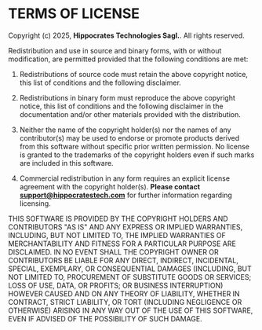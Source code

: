 TERMS OF LICENSE
================
Copyright (c) 2025, **Hippocrates Technologies Sagl.**. All rights reserved.

Redistribution and use in source and binary forms, with or without modification, are permitted provided that the following conditions are met:
 
1.  Redistributions of source code must retain the above copyright notice, this list of conditions and the following disclaimer.
 
2.  Redistributions in binary form must reproduce the above copyright notice, this list of conditions and the following disclaimer in the documentation and/or other materials provided with the distribution.
 
3. Neither the name of the copyright holder(s) nor the names of any contributor(s) may be used to endorse or promote products derived from this software without specific prior written permission. No license is granted to the trademarks of the copyright holders even if such marks are included in this software.

4. Commercial redistribution in any form requires an explicit license agreement with the copyright holder(s). **Please contact support@hippocratestech.com** for further information regarding licensing.
 
THIS SOFTWARE IS PROVIDED BY THE COPYRIGHT HOLDERS AND CONTRIBUTORS "AS IS" AND ANY EXPRESS OR IMPLIED WARRANTIES, INCLUDING, BUT NOT LIMITED TO, THE IMPLIED WARRANTIES OF MERCHANTABILITY AND FITNESS FOR A PARTICULAR PURPOSE ARE DISCLAIMED. IN NO EVENT SHALL THE COPYRIGHT OWNER OR CONTRIBUTORS BE LIABLE FOR ANY DIRECT, INDIRECT, INCIDENTAL, SPECIAL, EXEMPLARY, OR CONSEQUENTIAL DAMAGES (INCLUDING, BUT NOT LIMITED TO, PROCUREMENT OF SUBSTITUTE GOODS OR SERVICES; LOSS OF USE, DATA, OR PROFITS; OR BUSINESS INTERRUPTION) HOWEVER CAUSED AND ON ANY THEORY OF LIABILITY, WHETHER IN CONTRACT, STRICT LIABILITY, OR TORT (INCLUDING NEGLIGENCE OR OTHERWISE) ARISING IN ANY WAY OUT OF THE USE OF THIS SOFTWARE, EVEN IF ADVISED OF THE POSSIBILITY OF SUCH DAMAGE.

